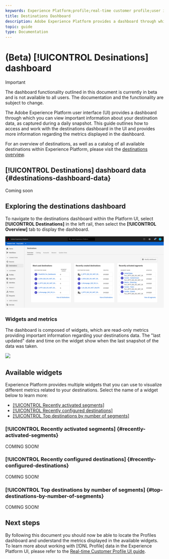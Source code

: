 ```yaml
---
keywords: Experience Platform;profile;real-time customer profile;user interface;UI;customization;profile dashboard;dashboard
title: Destinations Dashboard
description: Adobe Experience Platform provides a dashboard through which you can view important information about your organization's active destinations.
topic: guide
type: Documentation
---
```


# (Beta) [!UICONTROL Desinations] dashboard

>[!IMPORTANT]
>
>The dashboard functionality outlined in this document is currently in beta and is not available to all users. The documentation and the functionality are subject to change.

The Adobe Experience Platform user interface (UI) provides a dashboard through which you can view important information about your destination data, as captured during a daily snapshot. This guide outlines how to access and work with the destinations dashboard in the UI and provides more information regarding the metrics displayed in the dashboard.  

For an overview of destinations, as well as a catalog of all available destinations within Experience Platform, please visit the [destinations overview](../../destinations/home.md).

## [!UICONTROL Destinations] dashboard data {#destinations-dashboard-data}

Coming soon

<!-- The [!UICONTROL Destinations] dashboard displays a snapshot of the attribute (record) data that your organization has within the Profile store in Experience Platform. The snapshot does not include any event (time series) data. 

The attribute data in the snapshot shows the data exactly as it appears at the specific point in time when the snapshot was taken. In other words, the snapshot is not an approximation or sample of the data, and the Profile dashboard is not updating in real time.

>[!NOTE]
>
>Any changes or updates made to the data since the snapshot was taken will not be reflected in the dashboard until the next snapshot is taken.

The metrics displayed in the [!UICONTROL Profiles] dashboard are based on the default merge policy for your organization. For more information on merge policies, and how to select or change your default merge policy, please visit the [merge policies UI guide](../../profile/ui/merge-policies.md). -->

## Exploring the destinations dashboard

To navigate to the destinations dashboard within the Platform UI, select **[!UICONTROL Destinations]** in the left rail, then select the **[!UICONTROL Overview]** tab to display the dashboard.

![](../images/destinations/dashboard-overview.png)

### Widgets and metrics

The dashboard is composed of widgets, which are read-only metrics providing important information regarding your destinations data. The "last updated" date and time on the widget show when the last snapshot of the data was taken.

![](../images/destinations/dashboard-timestamp.png)

## Available widgets

Experience Platform provides multiple widgets that you can use to visualize different metrics related to your destinations. Select the name of a widget below to learn more:

* [[!UICONTROL Recently activated segments]](#recently-activated-segments)
* [[!UICONTROL Recently configured destinations]](#recently-configured-destinations)
* [[!UICONTROL Top destinations by number of segments]](#top-destinations-by-number-of-segments)

### [!UICONTROL Recently activated segments] {#recently-activated-segments}

COMING SOON!

### [!UICONTROL Recently configured destinations] {#recently-configured-destinations}

COMING SOON!

### [!UICONTROL Top destinations by number of segments] {#top-destinations-by-number-of-segments}

COMING SOON!

## Next steps

By following this document you should now be able to locate the Profiles dashboard and understand the metrics displayed in the available widgets. To learn more about working with [!DNL Profile] data in the Experience Platform UI, please refer to the [Real-time Customer Profile UI guide](../../profile/ui/user-guide.md).